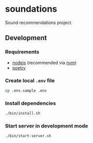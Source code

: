 # soundations

Sound recommendations project.

## Development

### Requirements

- [nodejs](https://nodejs.org/en/download/) (recommended via [nvm](https://github.com/nvm-sh/nvm#installing-and-updating))
- [poetry](https://python-poetry.org/docs/#installation)

### Create local `.env` file

```sh
cp .env.sample .env
```

### Install dependencies

```sh
./bin/install.sh
```

### Start server in development mode

```sh
./bin/start-server.sh
```
